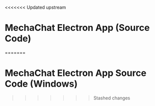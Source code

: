 <<<<<<< Updated upstream
# MechaChat Electron App (Source Code)
=======
# MechaChat Electron App Source Code (Windows)
>>>>>>> Stashed changes
